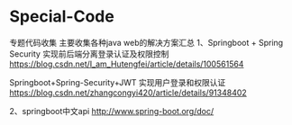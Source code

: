 # Special-Code
专题代码收集
主要收集各种java web的解决方案汇总
1、Springboot + Spring Security 实现前后端分离登录认证及权限控制
https://blog.csdn.net/I_am_Hutengfei/article/details/100561564

Springboot+Spring-Security+JWT 实现用户登录和权限认证
https://blog.csdn.net/zhangcongyi420/article/details/91348402

2、springboot中文api
http://www.spring-boot.org/doc/
